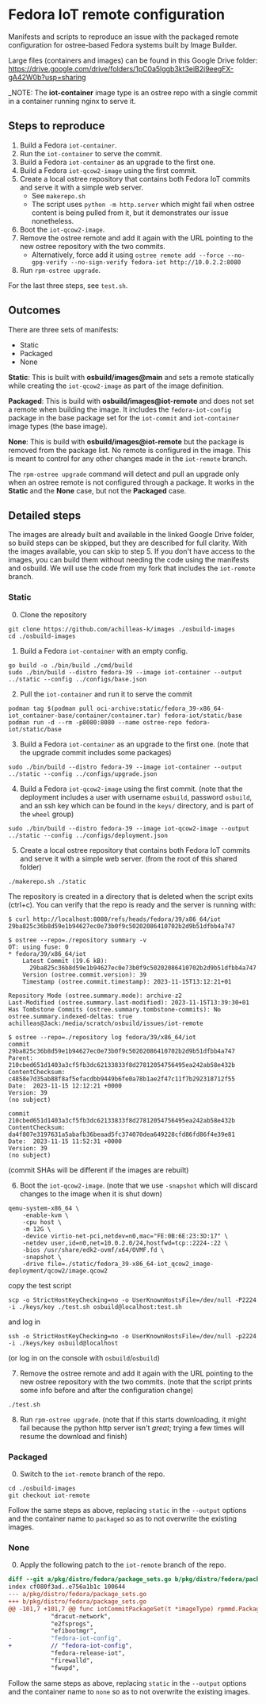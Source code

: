 # Fedora IoT remote configuration

Manifests and scripts to reproduce an issue with the packaged remote configuration for ostree-based Fedora systems built by Image Builder.

Large files (containers and images) can be found in this Google Drive folder:
https://drive.google.com/drive/folders/1pC0a5lggb3kt3eiB2j9eegFX-gA42W0b?usp=sharing

_NOTE: The **iot-container** image type is an ostree repo with a single commit in a container running nginx to serve it.

## Steps to reproduce

1. Build a Fedora `iot-container`.
2. Run the `iot-container` to serve the commit.
3. Build a Fedora `iot-container` as an upgrade to the first one.
4. Build a Fedora `iot-qcow2-image` using the first commit.
5. Create a local ostree repository that contains both Fedora IoT commits and serve it with a simple web server.
    - See `makerepo.sh`
    - The script uses `python -m http.server` which might fail when ostree content is being pulled from it, but it demonstrates our issue nonetheless.
6. Boot the `iot-qcow2-image`.
7. Remove the ostree remote and add it again with the URL pointing to the new ostree repository with the two commits.
    - Alternatively, force add it using `ostree remote add --force --no-gpg-verify --no-sign-verify fedora-iot http://10.0.2.2:8080`
8. Run `rpm-ostree upgrade`.

For the last three steps, see `test.sh`.

## Outcomes

There are three sets of manifests:
- Static
- Packaged
- None

**Static**: This is built with **osbuild/images@main** and sets a remote statically while creating the `iot-qcow2-image` as part of the image definition.

**Packaged**: This is build with **osbuild/images@iot-remote** and does not set a remote when building the image.  It includes the `fedora-iot-config` package in the base package set for the `iot-commit` and `iot-container` image types (the base image).

**None**: This is build with **osbuild/images@iot-remote** but the package is removed from the package list.  No remote is configured in the image.  This is meant to control for any other changes made in the `iot-remote` branch.

The `rpm-ostree upgrade` command will detect and pull an upgrade only when an ostree remote is not configured through a package.  It works in the **Static** and the **None** case, but not the **Packaged** case.

## Detailed steps

The images are already built and available in the linked Google Drive folder, so build steps can be skipped, but they are described for full clarity.
With the images available, you can skip to step 5.
If you don't have access to the images, you can build them without needing the code using the manifests and osbuild.
We will use the code from my fork that includes the `iot-remote` branch.

### Static

0. Clone the repository
```
git clone https://github.com/achilleas-k/images ./osbuild-images
cd ./osbuild-images
```

1. Build a Fedora `iot-container` with an empty config.
```
go build -o ./bin/build ./cmd/build
sudo ./bin/build --distro fedora-39 --image iot-container --output ../static --config ../configs/base.json
```

2. Pull the `iot-container` and run it to serve the commit
```
podman tag $(podman pull oci-archive:static/fedora_39-x86_64-iot_container-base/container/container.tar) fedora-iot/static/base
podman run -d --rm -p8080:8080 --name ostree-repo fedora-iot/static/base
```

3. Build a Fedora `iot-container` as an upgrade to the first one.
(note that the upgrade commit includes some packages)
```
sudo ./bin/build --distro fedora-39 --image iot-container --output ../static --config ../configs/upgrade.json
```

4. Build a Fedora `iot-qcow2-image` using the first commit.
(note that the deployment includes a user with username `osbuild`, password `osbuild`, and an ssh key which can be found in the `keys/` directory, and is part of the `wheel` group)
```
sudo ./bin/build --distro fedora-39 --image iot-qcow2-image --output ../static --config ../configs/deployment.json
```

5. Create a local ostree repository that contains both Fedora IoT commits and serve it with a simple web server.
(from the root of this shared folder)
```
./makerepo.sh ./static
```
The repository is created in a directory that is deleted when the script exits (ctrl+c).
You can verify that the repo is ready and the server is running with:
```
$ curl http://localhost:8080/refs/heads/fedora/39/x86_64/iot
29ba825c36b8d59e1b94627ec0e73b0f9c50202086410702b2d9b51dfbb4a747

$ ostree --repo=./repository summary -v
OT: using fuse: 0
* fedora/39/x86_64/iot
    Latest Commit (19.6 kB):
      29ba825c36b8d59e1b94627ec0e73b0f9c50202086410702b2d9b51dfbb4a747
    Version (ostree.commit.version): 39
    Timestamp (ostree.commit.timestamp): 2023-11-15T13:12:21+01

Repository Mode (ostree.summary.mode): archive-z2
Last-Modified (ostree.summary.last-modified): 2023-11-15T13:39:30+01
Has Tombstone Commits (ostree.summary.tombstone-commits): No
ostree.summary.indexed-deltas: true
achilleas@Jack:/media/scratch/osbuild/issues/iot-remote

$ ostree --repo=./repository log fedora/39/x86_64/iot
commit 29ba825c36b8d59e1b94627ec0e73b0f9c50202086410702b2d9b51dfbb4a747
Parent:  210cbed651d1403a3cf5fb3dc62133833f8d27812054756495ea242ab58e432b
ContentChecksum:  c4858e7d35ab88f8af5efacdbb9449b6fe0a78b1ae2f47c11f7b292318712f55
Date:  2023-11-15 12:12:21 +0000
Version: 39
(no subject)

commit 210cbed651d1403a3cf5fb3dc62133833f8d27812054756495ea242ab58e432b
ContentChecksum:  da4f807e3197631a5abafb36beaad5fc374070dea649228cfd86fd86f4e39e81
Date:  2023-11-15 11:52:31 +0000
Version: 39
(no subject)
```

(commit SHAs will be different if the images are rebuilt)

6. Boot the `iot-qcow2-image`.
(note that we use `-snapshot` which will discard changes to the image when it is shut down)
```
qemu-system-x86_64 \
    -enable-kvm \
    -cpu host \
    -m 12G \
    -device virtio-net-pci,netdev=n0,mac="FE:0B:6E:23:3D:17" \
    -netdev user,id=n0,net=10.0.2.0/24,hostfwd=tcp::2224-:22 \
    -bios /usr/share/edk2-ovmf/x64/OVMF.fd \
    -snapshot \
    -drive file=./static/fedora_39-x86_64-iot_qcow2_image-deployment/qcow2/image.qcow2
```
copy the test script
```
scp -o StrictHostKeyChecking=no -o UserKnownHostsFile=/dev/null -P2224 -i ./keys/key ./test.sh osbuild@localhost:test.sh

```
and log in
```
ssh -o StrictHostKeyChecking=no -o UserKnownHostsFile=/dev/null -p2224 -i ./keys/key osbuild@localhost
```
(or log in on the console with `osbuild`/`osbuild`)

7. Remove the ostree remote and add it again with the URL pointing to the new ostree repository with the two commits.
(note that the script prints some info before and after the configuration change)
```
./test.sh
```

8. Run `rpm-ostree upgrade`.
(note that if this starts downloading, it might fail because the python http server isn't _great_; trying a few times will resume the download and finish)

### Packaged

0. Switch to the `iot-remote` branch of the repo.
```
cd ./osbuild-images
git checkout iot-remote
```

Follow the same steps as above, replacing `static` in the `--output` options and the container name to `packaged` so as to not overwrite the existing images.

### None

0. Apply the following patch to the `iot-remote` branch of the repo.

```patch
diff --git a/pkg/distro/fedora/package_sets.go b/pkg/distro/fedora/package_sets.go
index cf080f3ad..e756a1b1c 100644
--- a/pkg/distro/fedora/package_sets.go
+++ b/pkg/distro/fedora/package_sets.go
@@ -101,7 +101,7 @@ func iotCommitPackageSet(t *imageType) rpmmd.PackageSet {
 			"dracut-network",
 			"e2fsprogs",
 			"efibootmgr",
-			"fedora-iot-config",
+			// "fedora-iot-config",
 			"fedora-release-iot",
 			"firewalld",
 			"fwupd",
```

Follow the same steps as above, replacing `static` in the `--output` options and the container name to `none` so as to not overwrite the existing images.
